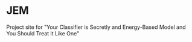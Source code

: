 # JEM
Project site for "Your Classifier is Secretly and Energy-Based Model and You Should Treat it Like One"
